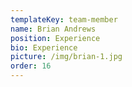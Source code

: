 ```yaml
---
templateKey: team-member
name: Brian Andrews
position: Experience
bio: Experience
picture: /img/brian-1.jpg
order: 16
---
```

